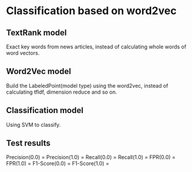 # Classification based on word2vec

## TextRank model

Exact key words from news articles, instead of calculating whole words of word vectors.

## Word2Vec model

Build the LabeledPoint(model type) using the word2vec, instead of calculating tfIdf, dimension reduce and so on.


## Classification model

Using SVM to classify.


## Test results
Precision(0.0) =
Precision(1.0) =
Recall(0.0) =
Recall(1.0) =
FPR(0.0) =
FPR(1.0) =
F1-Score(0.0) =
F1-Score(1.0) =